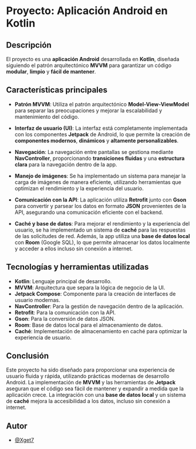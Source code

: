 # Proyecto: Aplicación Android en Kotlin

## Descripción

El proyecto es una **aplicación Android** desarrollada en **Kotlin**, diseñada siguiendo el patrón arquitectónico **MVVM** para garantizar un código **modular**, **limpio** y **fácil de mantener**.

## Características principales

- **Patrón MVVM**: Utiliza el patrón arquitectónico **Model-View-ViewModel** para separar las preocupaciones y mejorar la escalabilidad y mantenimiento del código.
  
- **Interfaz de usuario (UI)**: La interfaz está completamente implementada con los componentes **Jetpack** de Android, lo que permite la creación de **componentes modernos**, **dinámicos** y **altamente personalizables**.
  
- **Navegación**: La navegación entre pantallas se gestiona mediante **NavController**, proporcionando **transiciones fluidas** y una **estructura clara** para la navegación dentro de la app.

- **Manejo de imágenes**: Se ha implementado un sistema para manejar la carga de imágenes de manera eficiente, utilizando herramientas que optimizan el rendimiento y la experiencia del usuario.

- **Comunicación con la API**: La aplicación utiliza **Retrofit** junto con **Gson** para convertir y parsear los datos en formato **JSON** provenientes de la API, asegurando una comunicación eficiente con el backend.

- **Caché y base de datos**: Para mejorar el rendimiento y la experiencia del usuario, se ha implementado un sistema de **caché** para las respuestas de las solicitudes de red. Además, la app utiliza una **base de datos local** con **Room** (Google SQL), lo que permite almacenar los datos localmente y acceder a ellos incluso sin conexión a internet.

## Tecnologías y herramientas utilizadas

- **Kotlin**: Lenguaje principal de desarrollo.
- **MVVM**: Arquitectura que separa la lógica de negocio de la UI.
- **Jetpack Compose**: Componente para la creación de interfaces de usuario modernas.
- **NavController**: Para la gestión de navegación dentro de la aplicación.
- **Retrofit**: Para la comunicación con la API.
- **Gson**: Para la conversión de datos JSON.
- **Room**: Base de datos local para el almacenamiento de datos.
- **Caché**: Implementación de almacenamiento en caché para optimizar la experiencia de usuario.

## Conclusión

Este proyecto ha sido diseñado para proporcionar una experiencia de usuario fluida y rápida, utilizando prácticas modernas de desarrollo Android. La implementación de **MVVM** y las herramientas de **Jetpack** aseguran que el código sea fácil de mantener y expandir a medida que la aplicación crece. La integración con una **base de datos local** y un sistema de **caché** mejora la accesibilidad a los datos, incluso sin conexión a internet.

## Autor
- [@Xget7](https://www.github.com/Xget7)

